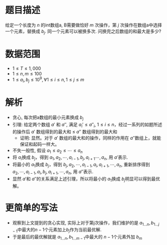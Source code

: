# 题目描述
给定一个长度为 $n$ 的int数组a, B需要做恰好 $m$ 次操作，第 $j$ 次操作在数组a中选择一个元素，替换成 $b_j$. 同一个元素可以被换多次. 问换完之后数组的和最大是多少?

# 数据范围
- $1 \le T \le 1,000$
- $1 \le n, m \le 100$
- $1 \le a_i, b_j \le 10^9, \forall 1 \le i \le n, 1 \le j \le m$

# 解析
- 贪心, 每次把a数组的最小元素换成 $b_j$
- 引理: 给定两个数组 $a'$ 和 $a''$, 满足 $a_i' \le a''_i$, $1 \le i \le n$，经过一系列的如题所述的操作后 $a'$ 数组得到的最大和 $\le$ $a''$ 数组得到的最大和
    - 证明: 显然。对于 $a'$ 数组的最大和的操作，同样的作用在 $a''$数组上，就能保证和起码一样大。
- 不失一般性, 假设 $a_1 \le a_2 \le \cdots \le a_n$
- 将 $a_i$换成 $b_j$，得到 $a_1, a_2, \cdots, a_{i-1}, b_j, a_{i+1}\cdots, a_n$, 用 $a'$表示.
- 将最小的 $a_1$换成 $b_j$，得到 $b_j, a_2, \cdots, a_{i-1}, a_i, a_{i+1}, \cdots, a_n$, 重新排序得到 $a_2, \cdots, a_{i-1}, a_i, b_j, a_{i+1}, \cdots, a_n$, 用 $a''$表示.
- 显然 $a'$和 $a''$的关系满足上述引理，所以将最小的 $a_1$换成 $b_j$明显可以得到最优解。
​
# 更简单的写法
- 观察到上文提到的贪心实现, 实际上对于第j次操作，我们维护的是
 $a_{1 \ldots n}, b_{1 \ldots j-1}$中最大的$n-1$个元素加上$b_j$作为当前最优解.
- 于是最后的最优解就是 $a_{1 \ldots n}, b_{1 \ldots m-1}$中最大的 $n-1$个元素外加 $b_m$
